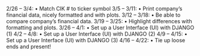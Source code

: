 2/26 – 3/4:
•	Match CIK # to ticker symbol
3/5 – 3/11:
•	Print company’s financial data, nicely formatted and with plots.
3/12 – 3/18:
•	Be able to compare company’s financial data.
3/19 – 3/25:
•	Highlight differences with formatting and plots.
3/26 – 4/1:
•	Set up a User Interface (UI) with DJANGO (1)
4/2 – 4/8:
•	Set up a User Interface (UI) with DJANGO (2)
4/9 – 4/15:
•	Set up a User Interface (UI) with DJANGO (3)
4/16 – 4/22:
•	Tie up loose ends and present!


